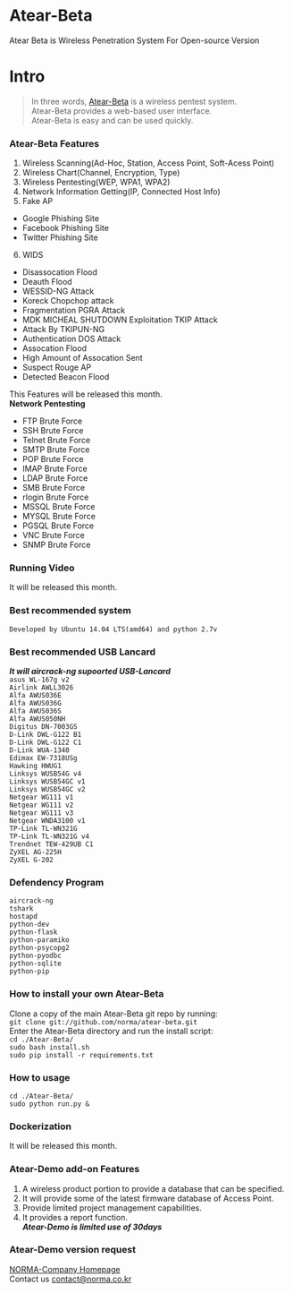 # Atear-Beta
Atear Beta is Wireless Penetration System For Open-source Version

# Intro

> In three words, [Atear-Beta](http://www.norma.co.kr) is a wireless pentest system.<br>
> Atear-Beta provides a web-based user interface.<br>
> Atear-Beta is easy and can be used quickly.<br>


### Atear-Beta Features
1. Wireless Scanning(Ad-Hoc, Station, Access Point, Soft-Acess Point)
2. Wireless Chart(Channel, Encryption, Type)
3. Wireless Pentesting(WEP, WPA1, WPA2)
4. Network Information Getting(IP, Connected Host Info)
5. Fake AP
  - Google Phishing Site
  - Facebook Phishing Site
  - Twitter Phishing Site
6. WIDS
  - Disassocation Flood
  - Deauth Flood
  - WESSID-NG Attack
  - Koreck Chopchop attack
  - Fragmentation PGRA Attack
  - MDK MICHEAL SHUTDOWN Exploitation TKIP Attack
  - Attack By TKIPUN-NG
  - Authentication DOS Attack
  - Assocation Flood
  - High Amount of Assocation Sent
  - Suspect Rouge AP
  - Detected Beacon Flood

This Features will be released this month.<br>
<b>Network Pentesting</b><br>
  - FTP Brute Force
  - SSH Brute Force
  - Telnet Brute Force
  - SMTP Brute Force
  - POP Brute Force
  - IMAP Brute Force
  - LDAP Brute Force
  - SMB Brute Force
  - rlogin Brute Force
  - MSSQL Brute Force
  - MYSQL Brute Force
  - PGSQL Brute Force
  - VNC Brute Force
  - SNMP Brute Force


### Running Video
It will be released this month.

### Best recommended system
`Developed by Ubuntu 14.04 LTS(amd64) and python 2.7v`

### Best recommended USB Lancard
***It will aircrack-ng supoorted USB-Lancard***<br>
`asus WL-167g v2`<br>
`Airlink AWLL3026`<br>
`Alfa AWUS036E`<br>
`Alfa AWUS036G`<br>
`Alfa AWUS036S`<br>
`Alfa AWUS050NH`<br>
`Digitus DN-7003GS`<br>
`D-Link DWL-G122 B1`<br>
`D-Link DWL-G122 C1`<br>
`D-Link WUA-1340`<br>
`Edimax EW-7318USg`<br>
`Hawking HWUG1`<br>
`Linksys WUSB54G v4`<br>
`Linksys WUSB54GC v1`<br>
`Linksys WUSB54GC v2`<br>
`Netgear WG111 v1`<br>
`Netgear WG111 v2`<br>
`Netgear WG111 v3`<br>
`Netgear WNDA3100 v1`<br>
`TP-Link TL-WN321G`<br>
`TP-Link TL-WN321G v4`<br>
`Trendnet TEW-429UB C1`<br>
`ZyXEL AG-225H`<br>
`ZyXEL G-202`<br>

### Defendency Program
`aircrack-ng`<br>
`tshark`<br>
`hostapd`<br>
`python-dev`<br>
`python-flask`<br>
`python-paramiko`<br>
`python-psycopg2`<br>
`python-pyodbc`<br>
`python-sqlite`<br>
`python-pip`<br>

### How to install your own Atear-Beta
Clone a copy of the main Atear-Beta git repo by running:<br>
`git clone git://github.com/norma/atear-beta.git`<br>
Enter the Atear-Beta directory and run the install script:<br>
`cd ./Atear-Beta/`<br>
`sudo bash install.sh`<br>
`sudo pip install -r requirements.txt`<br>

### How to usage
`cd ./Atear-Beta/`<br>
`sudo python run.py &`<br>

### Dockerization
It will be released this month.

### Atear-Demo add-on Features
1. A wireless product portion to provide a database that can be specified.
2. It will provide some of the latest firmware database of Access Point.
3. Provide limited project management capabilities.
4. It provides a report function.<br>
***Atear-Demo is limited use of 30days***

### Atear-Demo version request
[NORMA-Company Homepage](http://www.norma.co.kr)<br>
Contact us [contact@norma.co.kr](mailto:contact@norma.co.kr)
